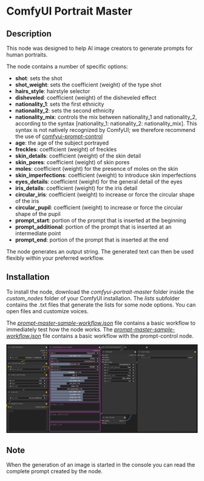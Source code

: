 # ComfyUI Portrait Master

## Description

This node was designed to help AI image creators to generate prompts for human portraits.

The node contains a number of specific options:

- **shot**: sets the shot
- **shot_weight**: sets the coefficient (weight) of the type shot
- **hairs_style**: hairstyle selector
- **disheveled**: coefficient (weight) of the disheveled effect
- **nationality_1**: sets the first ethnicity
- **nationality_2**: sets the second ethnicity
- **nationality_mix**: controls the mix between nationality_1 and nationality_2, according to the syntax [nationality_1: nationality_2: nationality_mix]. This syntax is not natively recognized by ComfyUI; we therefore recommend the use of [comfyui-prompt-control](https://github.com/asagi4/comfyui-prompt-control)
- **age**: the age of the subject portrayed
- **freckles**: coefficient (weight) of freckles
- **skin_details**: coefficient (weight) of the skin detail
- **skin_pores**: coefficient (weight) of skin pores
- **moles**: coefficient (weight) for the presence of moles on the skin
- **skin_imperfections**: coefficient (weight) to introduce skin imperfections
- **eyes_details**: coefficient (weight) for the general detail of the eyes
- **iris_details**: coefficient (weight) for the iris detail
- **circular_iris**: coefficient (weight) to increase or force the circular shape of the iris
- **circular_pupil**: coefficient (weight) to increase or force the circular shape of the pupil
- **prompt_start**: portion of the prompt that is inserted at the beginning
- **prompt_additional**: portion of the prompt that is inserted at an intermediate point
- **prompt_end**: portion of the prompt that is inserted at the end

The node generates an output string. The generated text can then be used flexibly within your preferred workflow.

## Installation

To install the node, download the _comfyui-portrait-master_ folder inside the _custom_nodes_ folder of your ComfyUI installation.
The _lists_ subfolder contains the .txt files that generate the lists for some node options. You can open files and customize voices.

The [_prompt-master-sample-workflow.json_](https://github.com/florestefano1975/comfyui-portrait-master/blob/main/prompt-master-sample-workflow.json) file contains a basic workflow to immediately test how the node works.
The [_prompt-master-sample-workflow.json_]([https://github.com/florestefano1975/comfyui-portrait-master/blob/main/prompt-master-sample-workflow.json](https://github.com/florestefano1975/comfyui-portrait-master/blob/main/prompt-master-prompt-control-workflow.json)) file contains a basic workflow with the prompt-control node.

![Example workflow](/screenshot/comfyui-prompt-master-01.png)

## Note

When the generation of an image is started in the console you can read the complete prompt created by the node.
